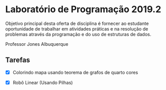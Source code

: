 # Laboratório de Programação 2019.2
Objetivo principal desta oferta de disciplina é fornecer ao estudante oportunidade de trabalhar em atividades práticas e na resolução de
problemas através da programação e do uso de estruturas de dados.

Professor Jones Albuquerque	 
## Tarefas 
  - [X] Colorindo mapa usando teorema de grafos de quarto cores
  - [X] Robô Linear (Usando Pilhas) 
 
